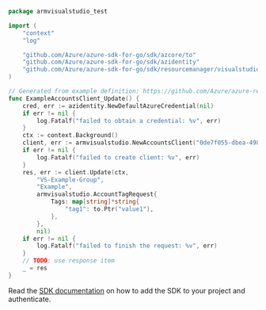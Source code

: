 ```go
package armvisualstudio_test

import (
	"context"
	"log"

	"github.com/Azure/azure-sdk-for-go/sdk/azcore/to"
	"github.com/Azure/azure-sdk-for-go/sdk/azidentity"
	"github.com/Azure/azure-sdk-for-go/sdk/resourcemanager/visualstudio/armvisualstudio"
)

// Generated from example definition: https://github.com/Azure/azure-rest-api-specs/tree/main/specification/visualstudio/resource-manager/Microsoft.VisualStudio/preview/2014-04-01-preview/examples/UpdateTags.json
func ExampleAccountsClient_Update() {
	cred, err := azidentity.NewDefaultAzureCredential(nil)
	if err != nil {
		log.Fatalf("failed to obtain a credential: %v", err)
	}
	ctx := context.Background()
	client, err := armvisualstudio.NewAccountsClient("0de7f055-dbea-498d-8e9e-da287eedca90", cred, nil)
	if err != nil {
		log.Fatalf("failed to create client: %v", err)
	}
	res, err := client.Update(ctx,
		"VS-Example-Group",
		"Example",
		armvisualstudio.AccountTagRequest{
			Tags: map[string]*string{
				"tag1": to.Ptr("value1"),
			},
		},
		nil)
	if err != nil {
		log.Fatalf("failed to finish the request: %v", err)
	}
	// TODO: use response item
	_ = res
}
```

Read the [SDK documentation](https://github.com/Azure/azure-sdk-for-go/blob/sdk%2Fresourcemanager%2Fvisualstudio%2Farmvisualstudio%2Fv0.4.0/sdk/resourcemanager/visualstudio/armvisualstudio/README.md) on how to add the SDK to your project and authenticate.
